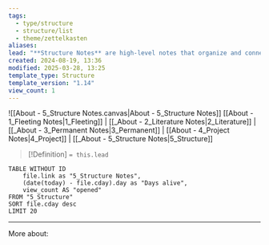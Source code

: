 ```yaml
---
tags:
  - type/structure
  - structure/list
  - theme/zettelkasten
aliases: 
lead: "**Structure Notes** are high-level notes that organize and connect related notes into a meaningful structure. They serve as _index hubs_ for clusters of notes, guiding navigation through related ideas. Use them for creating overviews of key topics, linking related concepts together, and mapping the relationships between ideas."
created: 2024-08-19, 13:36
modified: 2025-03-28, 13:25
template_type: Structure
template_version: "1.14"
view_count: 1
---
```

<!--  See "Template Help" below for using properties -->

![[About - 5_Structure Notes.canvas|About - 5_Structure Notes]]
[[About - 1_Fleeting Notes|1_Fleeting]] | [[_About - 2_Literature Notes|2_Literature]] | [[_About - 3_Permanent Notes|3_Permanent]] | [[About - 4_Project Notes|4_Project]] | [[_About - 5_Structure Notes|5_Structure]]

<!--  Summarized structure from "lead"-key  in properties section -->

> [!Definition]
> `= this.lead`



<!-- Main STRUCTURE of my content -->

```dataview
TABLE WITHOUT ID 
	file.link as "5_Structure Notes", 
	(date(today) - file.cday).day as "Days alive",
	view_count AS "opened"
FROM "5_Structure"
SORT file.cday desc
LIMIT 20
```

---
More about:


